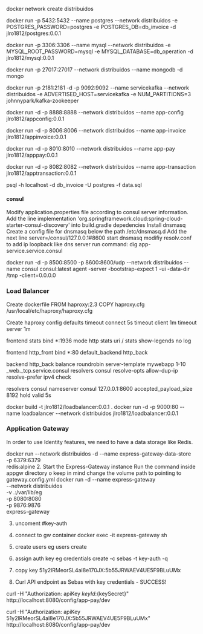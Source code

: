 docker network create distribuidos

docker run -p 5432:5432 --name postgres --network distribuidos -e POSTGRES_PASSWORD=postgres -e POSTGRES_DB=db_invoice -d jlro1812/postgres:0.0.1

docker run -p 3306:3306 --name mysql --network distribuidos -e MYSQL_ROOT_PASSWORD=mysql -e MYSQL_DATABASE=db_operation -d jlro1812/mysql:0.0.1

docker run -p 27017:27017 --network distribuidos --name mongodb -d mongo

docker run -p 2181:2181 -d -p 9092:9092 --name servicekafka --network distribuidos -e ADVERTISED_HOST=servicekafka -e NUM_PARTITIONS=3 johnnypark/kafka-zookeeper

docker run -d -p 8888:8888 --network distribuidos --name app-config jlro1812/appconfig:0.0.1

docker run -d -p 8006:8006 --network distribuidos --name app-invoice jlro1812/appinvoice:0.0.1

docker run -d -p 8010:8010 --network distribuidos --name app-pay jlro1812/apppay:0.0.1

docker run -d -p 8082:8082 --network distribuidos --name app-transaction jlro1812/apptransaction:0.0.1

psql -h localhost -d db_invoice -U postgres -f data.sql

#### consul

Modify application.properties file according to consul server information.
Add the line  implementation 'org.springframework.cloud:spring-cloud-starter-consul-discovery' into build.gradle depedencies
Install dnsmasq
Create a config file for dnsmasq below the path /etc/dnsmasq.d
Add the next line server=/consul/127.0.0.1#8600
start dnsmasq
modifiy resolv.conf to add ip loopback like dns server
run command: dig app-service.service.consul

docker run -d -p 8500:8500 -p 8600:8600/udp --network distribuidos --name consul consul:latest agent -server -bootstrap-expect 1 -ui -data-dir /tmp -client=0.0.0.0

### Load Balancer
Create dockerfile 
FROM haproxy:2.3
COPY haproxy.cfg /usr/local/etc/haproxy/haproxy.cfg

Create haproxy config
defaults
   timeout connect 5s
   timeout client 1m
   timeout server 1m

frontend stats
   bind *:1936
   mode http
   stats uri /
   stats show-legends
   no log

frontend http_front
   bind *:80
   default_backend http_back

backend http_back
    balance roundrobin
    server-template mywebapp 1-10 _web._tcp.service.consul resolvers consul resolve-opts allow-dup-ip resolve-prefer ipv4 check

resolvers consul
    nameserver consul 127.0.0.1:8600
    accepted_payload_size 8192
    hold valid 5s

docker build -t jlro1812/loadbalancer:0.0.1 .
docker run -d -p 9000:80 --name loadbalancer --network distribuidos jlro1812/loadbalancer:0.0.1


### Application Gateway

In order to use Identity features, we need to have a data storage like Redis.

docker run --network distribuidos -d --name express-gateway-data-store \
                -p 6379:6379 \
                redis:alpine
2. Start the Express-Gateway instance
Run the command inside appgw directory o keep in mind change the volume path to pointing to gateway.config.yml
docker run -d --name express-gateway \
    --network distribuidos \
    -v .:/var/lib/eg \
    -p 8080:8080 \
    -p 9876:9876 \
    express-gateway

3. uncoment #key-auth
4. connect to gw container
docker exec -it express-gateway sh

5. create users
eg users create

6. assign auth key
eg credentials create -c sebas -t key-auth -q

7. copy key 51y2lRMeorSL4al8e170JX:5b55JRWAEV4UE5F9BLuUMx

8. Curl API endpoint as Sebas  with key credentials - SUCCESS!

curl -H "Authorization: apiKey ${keyId}:${keySecret}" http://localhost:8080/config/app-pay/dev

curl -H "Authorization: apiKey 51y2lRMeorSL4al8e170JX:5b55JRWAEV4UE5F9BLuUMx" http://localhost:8080/config/app-pay/dev

